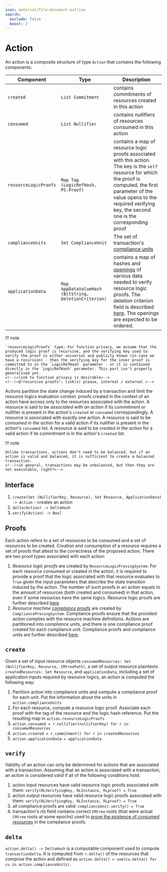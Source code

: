 ```yaml
---
icon: material/file-document-outline
search:
  exclude: false
  boost: 2
---
```


# Action

An action is a composite structure of type `Action` that contains the following components:
<!--ᚦ«@"composite structure" can it be a juvix record?»-->

|Component|Type|Description|
|-|-|-|
|`created`|`List Commitment`|contains commitments of resources created in this action|
|`consumed`|`List Nullifier`|contains nullifiers of resources consumed in this action|
|`resourceLogicProofs`|`Map Tag (LogicRefHash, PS.Proof)`|contains a map of resource logic proofs associated with this action. The key is the `self` resource for which the proof is computed, the first parameter of the value opens to the required verifying key, the second one is the corresponding proof|
|`complianceUnits`|`Set ComplianceUnit`|The set of transaction's [compliance units](./compliance_unit.md)|
|`applicationData`|`Map AppDataValueHash (BitString, DeletionCriterion)`|contains a map of hashes and [openings](./../primitive_interfaces/fixed_size_type/hash.md#hash) of various data needed to verify resource logic proofs. The deletion criterion field is described [here](./../notes/storage.md#data-blob-storage). The openings are expected to be ordered.|

<!--ᚦ
    «@resourceLogicProofs I think, a description similar to the [forums](https://research.anoma.net/t/clarifying-proof-structures/856) might be preferable: ¶
    1. `resourceLogicProofs: Map Tag (PS.VerifyingKey, PS.Proof)` as the type in the table
    2. a (foot)note on `VerifyingKey=:LogicRefHash.T` for convenient implementation
    »
-->
<!--ᚦ
    «more @resourceLogicProofs : this deserves some more space, it is maximally compact, but that makes it really hard to read
    »
-->
<!--ᚦ«
"|contains"
→
"|consisting of"
»-->
<!--ᚦ«can we have an example for a resourceLogicProof ?»-->
<!--ᚦ«What is the `self` resource? It seems only used here w/o definition.»-->
<!--ᚦ«We would like to have the type parameters of the Map in juvix, probably»-->
<!--ᚦ«@"of transaction's [compliance units]..." should it be "action's [compliance units]"»-->
<!--ᚦ«How are the openings expected to be ordered? In what sense are they ordered?»-->

!!! note

    `resourceLogicProofs` type: For function privacy, we assume that the produced logic proof is recursive, and the verifying key used to verify the proof is either universal and publicly known (in case we have a recursion) - then the verifying key for the inner proof is committed to in the `LogicRefHash` parameter - or it is contained directly in the `LogicRefHash` parameter. This part isn't properly generalised yet.
    <!--ᚦ«link to function privacy is desirable»-->
    <!--ᚦ«@"recursive proofs": link(s) please, internal / external »-->

Actions partition the state change induced by a transaction and limit the resource logics evaluation context: proofs created in the context of an action have access only to the resources associated with the action. A resource is said to be *associated with an action* if its commitment or nullifier is present in the action's `created` or `consumed` correspondingly. A resource is associated with exactly one action. A resource is said to be *consumed in the action* for a valid action if its nullifier is present in the action's `consumed` list. A resource is said to be *created in the action* for a valid action if its commitment is in the action's `created` list.

<!--ᚦ«Can we move this paragraph to the top of the page?»-->
<!--ᚦ«how is 'proof access' defined?»-->
<!--ᚦ«"A resource is associated with exactly one action." at most one in general, but exactly one for which resources ? (probably the ones relevant to the enveloping transaction»-->
<!--ᚦ«the opposite of "consume" is "produce";
    the creation of the resource could then be used to describe the entering into the commitment accumulator / the merkle tree that is concretely used for the latter»-->

!!! note

    Unlike transactions, actions don't need to be balanced, but if an action is valid and balanced, it is sufficient to create a balanced transaction.
    <!--ᚦ«in general, transactions may be unbalanced, but then they are not executable, right?»-->

## Interface

1. `create(Set (NullifierKey, Resource), Set Resource, ApplicationData) -> Action` - creates an action<!--ᚦ
«@'Set (NullifierKey, Resource)': that's a set of  pairs in NullifierKey×Resource, right? »
--><!--ᚦ
«This type appears to be inconsistent with the description given below in `## create`»
-->
2. `delta(Action) -> DeltaHash`<!--ᚦ«
do we accidentally identify the type parameter T with the interface name here?
In transaction.md we have `DeltaHash.T`.
»-->
3. `verify(Action) -> Bool`

## Proofs

Each action refers to a set of resources to be consumed and a set of resources to be created. Creation and consumption of a resource requires a set of proofs that attest to the correctness of the proposed action. There are two proof types associated with each action:
<!--ᚦ«what is the referring mode—by which means do we refer—in "Each action refers to"? via hash»-->
<!--ᚦ«what are the conditions for an action to be _correct_?»-->

1. *Resource logic proofs* are created by `ResourceLogicProvingSystem`. For each resource consumed or created in the action, it is required to provide a proof that the logic associated with that resource evaluates to `True` given the input parameters that describe the state transition induced by the action. The number of such proofs in an action equals to the amount of resources (both created and consumed) in that action, even if some resources have the same logics. Resource logic proofs are further described [here](./proof/logic.md).<!--ᚦ«
"the amount of resources"
→ ? (because amount is synonym to quantity and was confusing me in another context)
"the number/count of resources"
»--><!--ᚦ«wikilinks preferred»-->
2. *Resource machine [compliance proofs](./action.md#compliance-proofs-and-compliance-units)* are created by `ComplianceProvingSystem`. Compliance proofs ensure that the provided action complies with the resource machine definitions. Actions are partitioned into *compliance units*, and there is one compliance proof created for each compliance unit. Compliance proofs and compliance units are further described [here](./proof/compliance.md).
<!--ᚦ«wikilinks preferred»-->

## `create`

Given a set of input resource objects `consumedResources: Set (NullifierKey, Resource, CMtreePath)`, a set of output resource plaintexts `createdResources: Set Resource`, and `applicationData`, including a set of application inputs required by resource logics, an action is computed the following way:
<!--ᚦ
    «missing preliminary steps: make a list/set of resourced to be consumed/created»
-->

1. Partition action into compliance units and compute a compliance proof for each unit. Put the information about the units in `action.complianceUnits`<!--ᚦ
   «How do I "[p]artition action into compliance units and compute a compliance proof for each unit."»
   --><!--ᚦ
    «the action is only partially defined above; are we rather looking into a partition of (relevant) resources / resource kinds ?»
-->
2. For each resource, compute a resource logic proof. Associate each proof with the tag of the resource and the logic hash reference. Put the resulting map in `action.resourceLogicProofs`
3. `action.consumed = r.nullifier(nullifierKey) for r in consumedResources`
4. `action.created = r.commitment() for r in createdResources`
5. `action.applicationData = applicationData`

## `verify`

Validity of an action can only be determined for actions that are associated with a transaction. Assuming that an action is associated with a transaction, an action is considered valid if all of the following conditions hold:

1. action input resources have valid resource logic proofs associated with them: `verify(RLVerifyingKey, RLInstance, RLproof) = True`
2. action output resources have valid resource logic proofs associated with them: `verify(RLVerifyingKey, RLInstance, RLproof) = True`
3. all compliance proofs are valid: `complianceUnit.verify() = True`
4. transaction's $rts$ field contains correct `CMtree` roots (that were actual `CMtree` roots at some epochs) used to [prove the existence of consumed resources](./action.md#input-existence-check) in the compliance proofs.
<!--ᚦ«transaction are only defined later/ further down in the TOC»-->

## `delta`

`action.delta() -> DeltaHash` is a computable component used to compute `transactionDelta`. It is computed from `r.delta()` of the resources that comprise the action and defined as `action.delta() = sum(cu.delta() for cu in action.complianceUnits)`.


<!--ᚦtags:annotated,non-trivial,improvable-->
